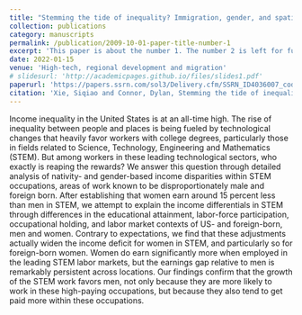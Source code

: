 ```yaml
---
title: "Stemming the tide of inequality? Immigration, gender, and spatial income disparities in today’s leading technological sectors"
collection: publications
category: manuscripts
permalink: /publication/2009-10-01-paper-title-number-1
excerpt: 'This paper is about the number 1. The number 2 is left for future work.'
date: 2022-01-15
venue: 'High-tech, regional development and migration'
# slidesurl: 'http://academicpages.github.io/files/slides1.pdf'
paperurl: 'https://papers.ssrn.com/sol3/Delivery.cfm/SSRN_ID4036007_code5077174.pdf?abstractid=4036007&mirid=1'
citation: 'Xie, Siqiao and Connor, Dylan, Stemming the tide of inequality? Immigration, gender, and spatial income disparities in today’s leading technological sectors (01 15, 2022). Available at SSRN: https://ssrn.com/abstract=4036007 or http://dx.doi.org/10.2139/ssrn.4036007'
---
```


Income inequality in the United States is at an all-time high. The rise of inequality between people and places is being fueled by technological changes that heavily favor workers with college degrees, particularly those in fields related to Science, Technology, Engineering and Mathematics (STEM). But among workers in these leading technological sectors, who exactly is reaping the rewards? We answer this question through detailed analysis of nativity- and gender-based income disparities within STEM occupations, areas of work known to be disproportionately male and foreign born. After establishing that women earn around 15 percent less than men in STEM, we attempt to explain the income differentials in STEM through differences in the educational attainment, labor-force participation, occupational holding, and labor market contexts of US- and foreign-born, men and women. Contrary to expectations, we find that these adjustments actually widen the income deficit for women in STEM, and particularly so for foreign-born women. Women do earn significantly more when employed in the leading STEM labor markets, but the earnings gap relative to men is remarkably persistent across locations. Our findings confirm that the growth of the STEM work favors men, not only because they are more likely to work in these high-paying occupations, but because they also tend to get paid more within these occupations.
